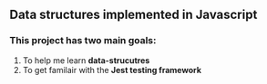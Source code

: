 ## Data structures implemented in Javascript

### This project has two main goals:
1. To help me learn **data-strucutres**
2. To get familair with the **Jest testing framework**



